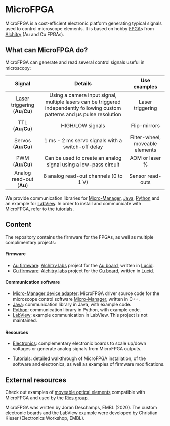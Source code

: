 
# MicroFPGA

MicroFPGA is a cost-efficient electronic platform generating typical signals used to control microscope elements. It is based on hobby [FPGA](https://en.wikipedia.org/wiki/Field-programmable_gate_array "Wikipedia")s from [Alchitry](https://alchitry.com/collections/all) (Au and Cu FPGAs). 

<!---
**tutorials**

## Why use a FPGA?

 While most signals can be generated by an Arduino, using more accessible code

laser trigger complex task

scaling of time signals easier since independents in an fpga

--->

## What can MicroFPGA do?

MicroFPGA can generate and read several control signals useful in microscopy:

|              Signal              |                           Details                            |          Use examples           |
| :------------------------------: | :----------------------------------------------------------: | :-----------------------------: |
| Laser triggering (**Au**/**Cu**) | Using a camera input signal, multiple lasers can be triggered independently following custom patterns and µs pulse resolution |        Laser triggering         |
|       TTL (**Au**/**Cu**)        |                       HIGH/LOW signals                       |          Flip-mirrors           |
|      Servos (**Au**/**Cu**)      |      1 ms - 2 ms servo signals with a switch-off delay       | Filter-wheel, moveable elements |
|       PWM (**Au**/**Cu**)        | Can be used to create an analog signal using a low-pass circuit |         AOM or laser %          |
|     Analog read-out (**Au**)     |            8 analog read-out channels (0 to 1 V)             |        Sensor read-outs         |

We provide communication libraries for [Micro-Manager](https://micro-manager.org/), [Java](MicroFPGA-Java), [Python](MicroFPGA-Py) and an example for [LabView](MicroFPGA-LabView). In order to install and communicate with MicroFPGA, refer to the [tutorials](tutorials).

## Content

The repository contains the firmware for the FPGAs, as well as multiple complimentary projects:

#### Firmware

- [Au firmware](Au_firmware): [Alchitry labs](https://alchitry.com/pages/alchitry-labs) project for the [Au board](https://alchitry.com/products/alchitry-au-fpga-development-board), written in [Lucid](https://alchitry.com/pages/lucid-fpga-tutorials).
- [Cu firmware](Cu_firmware): [Alchitry labs](https://alchitry.com/pages/alchitry-labs) project for the [Cu board](https://alchitry.com/collections/all/products/alchitry-cu-fpga-development-board), written in [Lucid](https://alchitry.com/pages/lucid-fpga-tutorials).

#### Communication software

- [Micro-Manager device adapter](Device_Adapter): MicroFPGA driver source code for the microscope control software [Micro-Manager](https://micro-manager.org/), written in C++.
- [Java](MicroFPGA-Java): communication library in Java, with example code.
- [Python](MicroFPGA-Py): communication library in Python, with example code. 
- [LabView](MicroFPGA-LabView): example communication in LabView. This project is not maintained. 

#### Resources

- [Electronics](Electronics): complementary electronic boards to scale up/down voltages or generate analog signals from MicroFPGA outputs.

- [Tutorials](tutorials): detailed walkthrough of MicroFPGA installation, of the software and electronics, as well as examples of firmware modifications.

## External resources

Check out examples of [moveable optical elements](https://github.com/ries-lab/RiesPieces/tree/master/Microscopy) compatible with MicroFPGA and used by the [Ries group](https://rieslab.de/).



MicroFPGA was written by Joran Deschamps, EMBL (2020). The custom electronic boards and the LabView example were developed by Christian Kieser (Electronics Workshop, EMBL).
